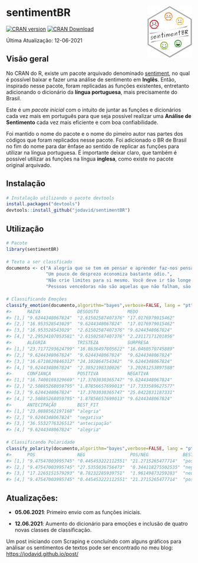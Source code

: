 
# sentimentBR <img src="man/figures/logo.png" align="right" height="139"/>

<!-- badges: start -->

[![CRAN
version](https://www.r-pkg.org/badges/version/sentimentBR)](https://cran.r-project.org/package=sentimentBR)
[![CRAN
Download](https://cranlogs.r-pkg.org/badges/grand-total/sentimentBR)](https://cran.r-project.org/package=sentimentBR)
<!-- badges: end -->

Última Atualização: 12-06-2021

## Visão geral

No CRAN do R, existe um pacote arquivado denominado
[sentiment](https://cran.r-project.org/web/packages/sentiment/index.html),
no qual é possível baixar e fazer uma análise de sentimento em
**Inglês**. Então, inspirado nesse pacote, foram replicadas as funções
existentes, entretanto adicionando o dicionário da **língua
portuguesa**, mais precisamente do Brasil.

Este é um *pacote inicial* com o intuito de juntar as funções e
dicionários cada vez mais em português para que seja possível realizar
uma **Análise de Sentimento** cada vez mais eficiente e com boa
confiabilidade.

Foi mantido o nome do pacote e o nome do pimeiro autor nas partes dos
códigos que foram replicados nesse pacote. Foi adicionado o BR de Brasil
no fim do nome para dar ênfase ao sentido de replicar as funções para
utilizar na língua portuguesa. É importante deixar claro, que também é
possível utilizar as funções na língua **inglesa**, como existe no
pacote original arquivado.

## Instalação

``` r
# Instalação utilizando o pacote devtools
install.packages("devtools")
devtools::install_github("jodavid/sentimentBR")
```

## Utilização

``` r
# Pacote
library(sentimentBR)

# Texto a ser classficado
documento <- c("A alegria que se tem em pensar e aprender faz-nos pensar e aprender ainda mais.",
               "Um pouco de desprezo economiza bastante ódio.",
               "Não crie limites para si mesmo. Você deve ir tão longe quanto sua mente permitir. O que você mais quer pode ser conquistado.",
               "Pessoas vencedoras não são aquelas que não falham, são aquelas que não desistem")

# Classificando Emoções
classify_emotion(documento,algorithm="bayes",verbose=FALSE, lang = "pt")
#>      RAIVA              DESGOSTO           MEDO              
#> [1,] "9.6244348067824"  "2.61502587407376" "17.0176979015462"
#> [2,] "16.953528543029"  "9.6244348067824"  "17.0176979015462"
#> [3,] "16.953528543029"  "2.61502587407376" "9.6244348067824" 
#> [4,] "2.29534107053581" "2.61502587407376" "2.23117171201856"
#>      ALEGRIA            TRISTEZA           SURPRESA          
#> [1,] "23.7177293624799" "16.8636497805622" "16.0460570745889"
#> [2,] "9.6244348067824"  "9.6244348067824"  "9.6244348067824" 
#> [3,] "16.6710820846312" "24.102864754342"  "9.6244348067824" 
#> [4,] "9.6244348067824"  "2.3852198330026"  "3.20281253897588"
#>      CONFIANÇA          POSITIVA           NEGATIVA          
#> [1,] "16.7400169329669" "17.3703030365747" "9.6244348067824" 
#> [2,] "2.50885268059795" "1.87856657699013" "17.7333589627577"
#> [3,] "9.6244348067824"  "17.3703030365747" "25.8422831187331"
#> [4,] "2.50885268059795" "1.87856657699013" "9.6244348067824" 
#>      ANTECIPAÇÃO        BEST_FIT     
#> [1,] "23.0888562197168" "alegria"    
#> [2,] "9.6244348067824"  "negativa"   
#> [3,] "36.5532776326512" "antecipação"
#> [4,] "9.6244348067824"  "alegria"

# Classificando Polaridade
classify_polarity(documento,algorithm="bayes",verbose=FALSE, lang = "pt")
#>      POS                NEG                 POS/NEG             BEST_FIT  
#> [1,] "9.47547003995745" "0.445453222112551" "21.2715265477714"  "positive"
#> [2,] "9.47547003995745" "27.5355036756473"  "0.344118275502535" "negative"
#> [3,] "17.2265151579293" "8.78232285939751"  "1.96149873259283"  "neutral" 
#> [4,] "9.47547003995745" "0.445453222112551" "21.2715265477714"  "positive"
```

## Atualizações:

-   **05.06.2021**: Primeiro envio com as funções iniciais.

-   **12.06.2021**: Aumento do dicionário para emoções e inclusão de
    quatro novas classes de classificação.

Um post iniciando com Scraping e concluíndo com alguns gráficos para
análisar os sentimentos de textos pode ser encontrado no meu blog:
<https://jodavid.github.io/post/>
